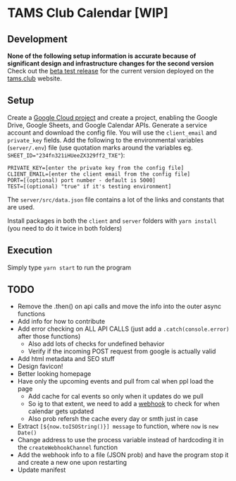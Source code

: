 # TAMS Club Calendar [WIP]

## Development

**None of the following setup information is accurate because of significant design and infrastructure changes for the second version** Check out the [beta test release](https://github.com/MichaelZhao21/club-calendar-view/tree/c9818e321647c6381baa97d162a0fb86edde67ef) for the current version deployed on the [tams.club](https://tams.club) website.

## Setup

Create a [Google Cloud project](https://console.cloud.google.com/) and create a project, enabling the Google Drive, Google Sheets, and Google Calendar APIs. Generate a service account and download the config file. You will use the `client_email` and `private_key` fields. Add the following to the environmental variables (`server/.env`) file (use quotation marks around the variables eg. `SHEET_ID="234fn321iHUeeZX329ff2_TXE"`):

```
PRIVATE_KEY=[enter the private key from the config file]
CLIENT_EMAIL=[enter the client email from the config file]
PORT=[(optional) port number - default is 5000]
TEST=[(optional) "true" if it's testing environment]
```

The `server/src/data.json` file contains a lot of the links and constants that are used. 

Install packages in both the `client` and `server` folders with `yarn install` (you need to do it twice in both folders)

## Execution

Simply type `yarn start` to run the program

## TODO

- Remove the .then() on api calls and move the info into the outer async functions
- Add info for how to contribute
- Add error checking on ALL API CALLS (just add a `.catch(console.error)` after those functions)
  - Also add lots of checks for undefined behavior
  - Verify if the incoming POST request from google is actually valid
- Add html metadata and SEO stuff
- Design favicon!
- Better looking homepage
- Have only the upcoming events and pull from cal when ppl load the page
  - Add cache for cal events so only when it updates do we pull
  - So ig to that extent, we need to add a [webhook](https://developers.google.com/calendar/v3/reference/events/watch) to check for when calendar gets updated
  - Also prob refersh the cache every day or smth just in case
- Extract `[${now.toISOString()}] message` to function, where `now` is `new Date()`
- Change address to use the process variable instead of hardcoding it in the `createWebhookChannel` function
- Add the webhook info to a file (JSON prob) and have the program stop it and create a new one upon restarting
- Update manifest
